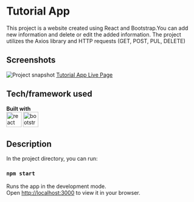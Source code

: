 # Tutorial App
This project is a website created using React and Bootstrap.You can add new information and delete or edit the added information.
The project utilizes the Axios library and HTTP requests (GET, POST, PUL, DELETE)

## Screenshots
![Project snapshot](./TUTORİAL.gif) 
[Tutorial App Live Page](https://tutorial-esma.netlify.app/)

## Tech/framework used
<b>Built with</b> <br>
<a href="#"><img src="https://w7.pngwing.com/pngs/403/269/png-transparent-react-react-native-logos-brands-in-colors-icon-thumbnail.png" alt="react" width="40"/></a> 
<a href="#"><img src="https://react-bootstrap.netlify.app/img/logo.svg" alt="bootstrap" width="40"/></a> 

## Description
In the project directory, you can run:
### `npm start`
Runs the app in the development mode.\
Open [http://localhost:3000](http://localhost:3000) to view it in your browser.


